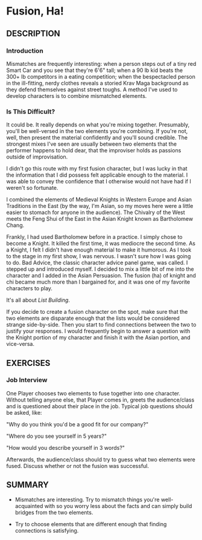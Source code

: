 ﻿# Fusion, Ha!

## DESCRIPTION

### Introduction

Mismatches are frequently interesting: when a person steps out of a tiny red Smart Car and you see that they're 6'6" tall; when a 90 lb kid beats the 300+ lb competitors in a eating competition; when the bespectacled person in the ill-fitting, nerdy clothes reveals a storied Krav Maga background as they defend themselves against street toughs. A method I've used to develop characters is to combine mismatched elements.

### Is This Difficult?

It could be. It really depends on what you're mixing together. Presumably, you'll be well-versed in the two elements you're combining. If you're not, well, then present the material confidently and you'll sound credible. The strongest mixes I've seen are usually between two elements that the performer happens to hold dear, that the improviser holds as passions outside of improvisation.

I didn't go this route with my first fusion character, but I was lucky in that the information that I did possess felt applicable enough to the material. I was able to convey the confidence that I otherwise would not have had if I weren't so fortunate.

I combined the elements of Medieval Knights in Western Europe and Asian Traditions in the East (by the way, I'm Asian, so my moves here were a little easier to stomach for anyone in the audience). The Chivalry of the West meets the Feng Shui of the East in the Asian Knight known as Bartholomew Chang.

Frankly, I had used Bartholomew before in a practice. I simply chose to become a Knight. It killed the first time, it was mediocre the second time. As a Knight, I felt I didn't have enough material to make it humorous. As I took to the stage in my first show, I was nervous. I wasn't sure how I was going to do. Bad Advice, the classic character advice panel game, was called. I stepped up and introduced myself. I decided to mix a little bit of me into the character and I added in the Asian Persuasion.  The fusion (ha) of knight and chi became much more than I bargained for, and it was one of my favorite characters to play.

It's all about _List Building_.

If you decide to create a fusion character on the spot, make sure that the two elements are disparate enough that the lists would be considered strange side-by-side. Then you start to find connections between the two to justify your responses. I would frequently begin to answer a question with the Knight portion of my character and finish it with the Asian portion, and vice-versa.

## EXERCISES

### Job Interview

One Player chooses two elements to fuse together into one character. Without telling anyone else, that Player comes in, greets the audience/class and is questioned about their place in the job. Typical job questions should be asked, like:

"Why do you think you'd be a good fit for our company?"

"Where do you see yourself in 5 years?"

"How would you describe yourself in 3 words?"

Afterwards, the audience/class should try to guess what two elements were fused. Discuss whether or not the fusion was successful.

## SUMMARY

- Mismatches are interesting. Try to mismatch things you're well-acquainted with so you worry less about the facts and can simply build bridges from the two elements.

- Try to choose elements that are different enough that finding connections is satisfying. 
